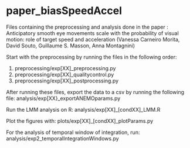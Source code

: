 # paper_biasSpeedAccel
Files containing the preprocessing and analysis done in the paper : Anticipatory smooth eye movements scale with the probability of visual motion: role of target speed and acceleration (Vanessa Carneiro Morita, David Souto, Guillaume S. Masson, Anna Montagnini)

Start with the preprocessing by running the files in the following order:
1. preprocessing/exp[XX]_preprocessing.py
2. preprocessing/exp[XX]_qualitycontrol.py
3. preprocessing/exp[XX]_postprocessing.py

After running these files, export the data to a csv by running the following file:
analysis/exp[XX}_exportANEMOparams.py

Run the LMM analysis on R:
analysis/exp[XX]_[condXX]_LMM.R

Plot the figures with:
plots/exp[XX]_[condXX]_plotParams.py

For the analysis of temporal window of integration, run:
analysis/exp2_temporalIntegrationWindows.py


